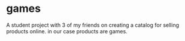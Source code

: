 # games
A student project with 3 of my friends on creating a catalog for selling products online. in our case products are games.
